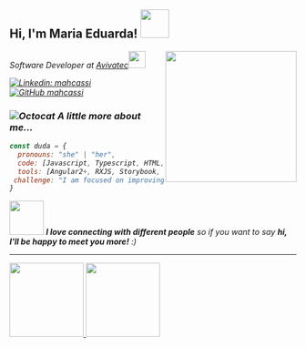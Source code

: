 <h2> Hi, I'm Maria Eduarda! <img src="https://media.giphy.com/media/mGcNjsfWAjY5AEZNw6/giphy.gif" width="50"></h2>
<img align='right' src="https://media.giphy.com/media/ieyl9zmCjO4b4t6qoY/giphy.gif" width="230">
<p><em>Software Developer at <a href="[https://www.avivatec.com.br/]">Avivatec</a><img src="https://media.giphy.com/media/fYSnHlufseco8Fh93Z/giphy.gif" width="30"></br></p>

[![Linkedin: mahcassi](https://img.shields.io/badge/-mahcassi-blue?style=flat-square&logo=Linkedin&logoColor=white&link=https://www.linkedin.com/in/mahcassi/)](https://www.linkedin.com/in/maria-eduarda-cassiano/)
[![GitHub mahcassi](https://img.shields.io/github/followers/mahcassi?label=follow&style=social)](https://github.com/mahcassi)


### ![Octocat](octocat-1685202055143) A little more about me...  

```javascript
const duda = {
  pronouns: "she" | "her",
  code: [Javascript, Typescript, HTML, CSS, C#, SCSS, SQL],
  tools: [Angular2+, RXJS, Storybook, Jasmine e Karma, .NET Core, SQL Server],
 challenge: "I am focused on improving my back-end skills in .NET Core and SQL."
}
```

<img src="https://media.giphy.com/media/LnQjpWaON8nhr21vNW/giphy.gif" width="60"> <em><b>I love connecting with different people</b> so if you want to say <b>hi, I'll be happy to meet you more!</b> :)</em>

---



<div>
<a href="https://github.com/mahcassi">
<img height="130em" src="https://github-readme-stats.vercel.app/api/top-langs/?username=mahcassi&layout=compact&langs_count=7&theme=dracula"/>
<img height="130em" src="https://github-readme-stats.vercel.app/api?username=mahcassi&show_icons=true&theme=dracula&include_all_commits=true&count_private=true"/>
</div>
